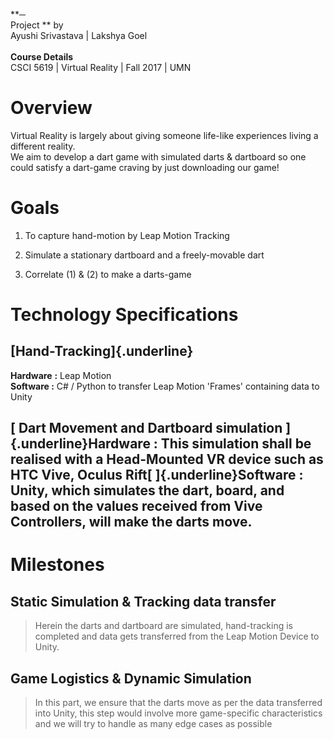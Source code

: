 **─\
Project ** by\
Ayushi Srivastava \| Lakshya Goel\
\
**Course Details**\
CSCI 5619 \| Virtual Reality \| Fall 2017 \| UMN

Overview
========

Virtual Reality is largely about giving someone life-like experiences
living a different reality.\
We aim to develop a dart game with simulated darts & dartboard so one
could satisfy a dart-game craving by just downloading our game!

Goals
=====

1.  To capture hand-motion by Leap Motion Tracking

2.  Simulate a stationary dartboard and a freely-movable dart

3.  Correlate (1) & (2) to make a darts-game

Technology Specifications
=========================

[Hand-Tracking]{.underline}
---------------------------

**Hardware** **:** Leap Motion\
**Software :** C\# / Python to transfer Leap Motion 'Frames' containing
data to Unity

[ Dart Movement and Dartboard simulation  ]{.underline}**Hardware :** This simulation shall be realised with a Head-Mounted VR device such as HTC Vive, Oculus Rift[ ]{.underline}**Software :** Unity, which simulates the dart, board, and based on the values received from Vive Controllers, will make the darts move.
--------------------------------------------------------------------------------------------------------------------------------------------------------------------------------------------------------------------------------------------------------------------------------------------------------------------

Milestones
==========

Static Simulation & Tracking data transfer
------------------------------------------

> Herein the darts and dartboard are simulated, hand-tracking is
> completed and data gets transferred from the Leap Motion Device to
> Unity.

Game Logistics & Dynamic Simulation
-----------------------------------

> In this part, we ensure that the darts move as per the data
> transferred into Unity, this step would involve more game-specific
> characteristics and we will try to handle as many edge cases as
> possible
